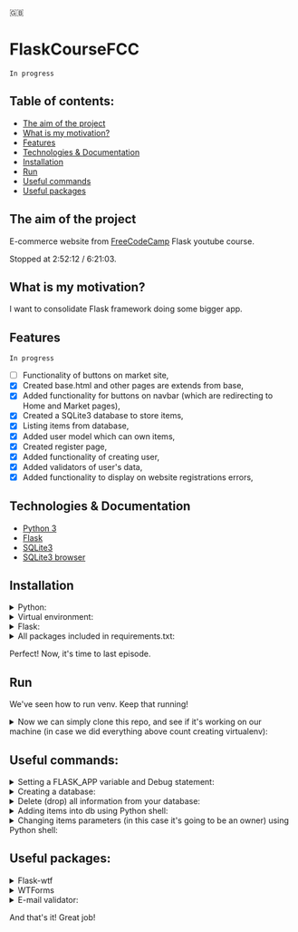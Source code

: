 🇬🇧

# FlaskCourseFCC

```In progress```

## Table of contents:

- [The aim of the project](#the-aim-of-the-project)
- [What is my motivation?](#what-is-my-motivation)
- [Features](#features)
- [Technologies & Documentation](#technologies--documentation)
- [Installation](#installation)
- [Run](#run)
- [Useful commands](#useful-commands)
- [Useful packages](#useful-packages)

## The aim of the project

E-commerce website from [FreeCodeCamp](https://www.youtube.com/watch?v=Qr4QMBUPxWo&list=PL_U5mRW0SoP3ekwozd40G-6Q4WQCBWSsn&index=3) Flask youtube course.

Stopped at 2:52:12 / 6:21:03.

## What is my motivation?

I want to consolidate Flask framework doing some bigger app.

## Features

```In progress```

- [ ] Functionality of buttons on market site,
- [x] Created base.html and other pages are extends from base,
- [x] Added functionality for buttons on navbar (which are redirecting to Home and Market pages),
- [x] Created a SQLite3 database to store items,
- [x] Listing items from database,
- [x] Added user model which can own items,
- [x] Created register page,
- [x] Added functionality of creating user,
- [x] Added validators of user's data,
- [x] Added functionality to display on website registrations errors,

## Technologies & Documentation

- [Python 3](https://docs.python.org/3/)
- [Flask](https://flask.palletsprojects.com/en/2.1.x/)
- [SQLite3](https://www.sqlite.org/docs.html)
- [SQLite3 browser](https://sqlitebrowser.org/dl/)

## Installation

<details>
<summary>Python:</summary>

Visit https://www.python.org/downloads/ and type which installing package you prefer (by your operating system) and download the package.

After download, go through installation process.

After above, let's check if Python is installed on your computer. To do this, open your terminal or command prompt and type:

For MacOS/Linux:
```
python3 --version
```

For Windows:
```
python --version
```
</details>

<details>
<summary>Virtual environment:</summary>

[More info about venv](https://docs.python.org/3/library/venv.html)

Open terminal/command prompt and create directory where you will create a django project using commands below:

```
ls                                                   # to check content of your domain directory
mkdir <directory_name>                               # to create a separated directory for project
cd <directory_name>                                  # just to go into new directory
python3 -m venv <virtualenv_name>                    # to create virtualenv using MacOS terminal
python -m venv <virtualenv_name>                     # to create virtualenv on Windows
source <virtualenv_name>/bin/activate                # to activate virtualenv on MacOS
<virtualenv_name>\Scripts\activate                   # to activate virtualenv on Windows

(<virtualenv_name>) <username>@<actual_directory> %  # after above you should see the (<virtualenv_name>). This line appears on MacOS.
```
</details>

<details>
<summary> Flask:</summary>

If you did above tutorials, now you should have schema of your files like:

```
Desktop/
    <directory_name>/
        <virtualenv_name>
```

Now we can install Flask framework. Simply type in your terminal/command prompt:

```
pip3 install flask     # on MacOS
pip install flask      # on Windows
```

</details>

<details>
<summary>All packages included in requirements.txt:</summary>

<details>
<summary>First option (preferred):</summary>

After clone this repo, type command:
```
pip3 install -r requirements.txt        # on MacOS
pip install -r requirements.txt         # on Windows
```

</details>

<details>
<summary>Second option:</summary>

Open file ```requirements.txt``` and type command with every package name:
```
pip3 install <package_name>     # on MacOS
pip install <package_name>      # on Windows
```

</details>

</details>

Perfect! Now, it's time to last episode.

##  Run

We've seen how to run venv. Keep that running!

<details>
<summary>Now we can simply clone this repo, and see if it's working on our machine (in case we did everything above count creating virtualenv):</summary>

```
git init                  # to initialize repository
git clone <repo url>      # to clone this repository into your local machine

python3 market.py    # using MacOS
python market.py     # using Windows
```
</details>

## Useful commands:

<details>
<summary>Setting a FLASK_APP variable and Debug statement:</summary>

```
export FLASK_APP=market.py
export FLASK_DEBUG=1

Than you can run the app using command:
flask run
```

</details>

<details>

<summary>Creating a database:</summary>

```
Write creating script (app.config, db variable) and than type (in projects terminal):
python          # on Windows
python3         # on MacOS

from market import db               # db stands for database variable which I've created (db = SQLAlchemy(app))
db.create_all()

Than db file should appear in your projects directory.
```

</details>

<details>

<summary>Delete (drop) all information from your database:</summary>

```
python3         # on MacOS
python          # on Windows

from <package_name> import db

db.drop_all()
```

</details>

<details>

<summary>Adding items into db using Python shell:</summary>

```
i1 = Item(name='IPhone 11', description='My IPhone 11', barcode='123456789012', price=800)          # Creating item using variable
db.session.add(i1)                                                                                  # Adding item into db,
db.session.commit()                                                                                 # Saving item in db

The same in second case:
i2 = Item(name='MacBook Pro 15"', description='MacBook Pro from 2009', barcode='123456789011', price=1000)
db.session.add(i2)
db.session.commit()
```

</details>

<details>

<summary>Changing items parameters (in this case it's going to be an owner) using Python shell:</summary>

```
item1.owner = User.query.filter_by(username='Wojtek').first().id        # Important: pass into owner param id of the owner (look at Item model)
db.session.add(item1)
db.session.commit()
```

</details>

## Useful packages:

<details>

<summary>Flask-wtf</summary>

```
pip3 install flask-wtf  # on MacOS
pip install flask-wtf   # on Windows
```

It's a package which helps us creating nice-looking forms.

[Documentation](https://flask-wtf.readthedocs.io/en/1.0.x/)

</details>

<details>

<summary>WTForms</summary>

```
pip3 install wtforms    # on MacOS
pip install wtforms     # on Windows
```

WTForms is a flexible forms validation and rendering library for Python web development. It can work with whatever web framework and template engine you choose.

[Pypi documentation](https://pypi.org/project/WTForms/)

</details>

<details>

<summary>E-mail validator:</summary>

```
pip3 install email-validator    # on MacOS
pip install email-validator     # on Windows
```

A robust email address syntax and deliverability validation library for Python by Joshua Tauberer.

[Pypi documentation](https://pypi.org/project/email-validator/)

</details>

And that's it! Great job!
